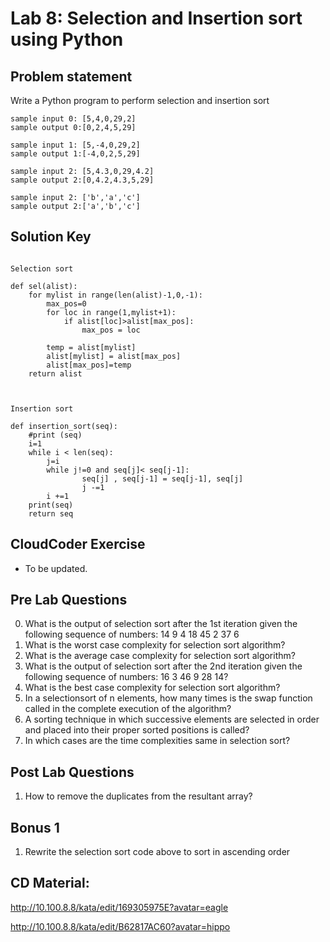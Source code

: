 # Lab 8: Selection and Insertion sort using Python

## Problem statement

Write a Python program to perform selection and insertion sort

```
sample input 0: [5,4,0,29,2]
sample output 0:[0,2,4,5,29]

sample input 1: [5,-4,0,29,2]
sample output 1:[-4,0,2,5,29]

sample input 2: [5,4.3,0,29,4.2]
sample output 2:[0,4.2,4.3,5,29]

sample input 2: ['b','a','c']
sample output 2:['a','b','c']

```

## Solution Key

```

Selection sort

def sel(alist):
    for mylist in range(len(alist)-1,0,-1):
        max_pos=0
        for loc in range(1,mylist+1):
            if alist[loc]>alist[max_pos]:
                max_pos = loc

        temp = alist[mylist]
        alist[mylist] = alist[max_pos]
        alist[max_pos]=temp
    return alist


```

```

Insertion sort

def insertion_sort(seq):
    #print (seq)
    i=1
    while i < len(seq):
        j=i
        while j!=0 and seq[j]< seq[j-1]:
                seq[j] , seq[j-1] = seq[j-1], seq[j]
                j -=1
        i +=1
    print(seq)
    return seq

```

## CloudCoder Exercise

- To be updated.

## Pre Lab Questions

0. What is the output of selection sort after the 1st iteration given the following sequence of numbers: 14 9 4 18 45 2 37 6
1. What is the worst case complexity for selection sort algorithm?
2. What is the average case complexity for selection sort algorithm?
3. What is the output of selection sort after the 2nd iteration given the following sequence of numbers: 16 3 46 9 28 14?
4. What is the best case complexity for selection sort algorithm?
5. In a selectionsort of n elements, how many times is the swap function called in the complete execution of the algorithm?
6. A sorting technique in which successive elements are selected in order and placed into their proper sorted positions is called?
7. In which cases are the time complexities same in selection sort?

## Post Lab Questions

1. How to remove the duplicates from the resultant array?

## Bonus 1

1. Rewrite the selection sort code above to sort in ascending order

## CD Material:

http://10.100.8.8/kata/edit/169305975E?avatar=eagle

http://10.100.8.8/kata/edit/B62817AC60?avatar=hippo
